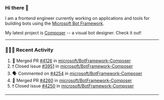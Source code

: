### Hi there 👋

I am a frontend engineer currently working on applications and tools for building bots using the [Microsoft Bot Framework](https://dev.botframework.com/).

My latest project is [Composer](https://github.com/microsoft/BotFramework-Composer) -- a visual bot designer. Check it out!

---

### 👨🏻‍💻 Recent Activity

<!--START_SECTION:activity-->
1. 🎉 Merged PR [#4126](https://github.com//microsoft/BotFramework-Composer/pull/4126) in [microsoft/BotFramework-Composer](https://github.com//microsoft/BotFramework-Composer)
2. ❗️ Closed issue [#3951](https://github.com//microsoft/BotFramework-Composer/issues/3951) in [microsoft/BotFramework-Composer](https://github.com//microsoft/BotFramework-Composer)
3. 🗣 Commented on [#4254](https://github.com//microsoft/BotFramework-Composer/issues/4254) in [microsoft/BotFramework-Composer](https://github.com//microsoft/BotFramework-Composer)
4. 🎉 Merged PR [#4260](https://github.com//microsoft/BotFramework-Composer/pull/4260) in [microsoft/BotFramework-Composer](https://github.com//microsoft/BotFramework-Composer)
5. ❗️ Closed issue [#4250](https://github.com//microsoft/BotFramework-Composer/issues/4250) in [microsoft/BotFramework-Composer](https://github.com//microsoft/BotFramework-Composer)
<!--END_SECTION:activity-->

---

<!--
**a-b-r-o-w-n/a-b-r-o-w-n** is a ✨ _special_ ✨ repository because its `README.md` (this file) appears on your GitHub profile.

Here are some ideas to get you started:

- 🔭 I’m currently working on ...
- 🌱 I’m currently learning ...
- 👯 I’m looking to collaborate on ...
- 🤔 I’m looking for help with ...
- 💬 Ask me about ...
- 📫 How to reach me: ...
- 😄 Pronouns: ...
- ⚡ Fun fact: ...
-->
